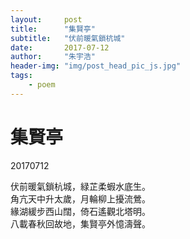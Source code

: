 ```yaml
---
layout:     post
title:      "集賢亭"
subtitle:   "伏前暖氣鎖杭城"
date:       2017-07-12
author:     "朱宇浩"
header-img: "img/post_head_pic_js.jpg"
tags:
    - poem
---
```



# 集賢亭
20170712

伏前暖氣鎖杭城，緑芷柔蝦水底生。  
角亢天中升太歲，月輪柳上擾流鶯。  
緣湖緩步西山闊，倚石遙觀北塔明。  
八載春秋回故地，集賢亭外憶濤聲。

